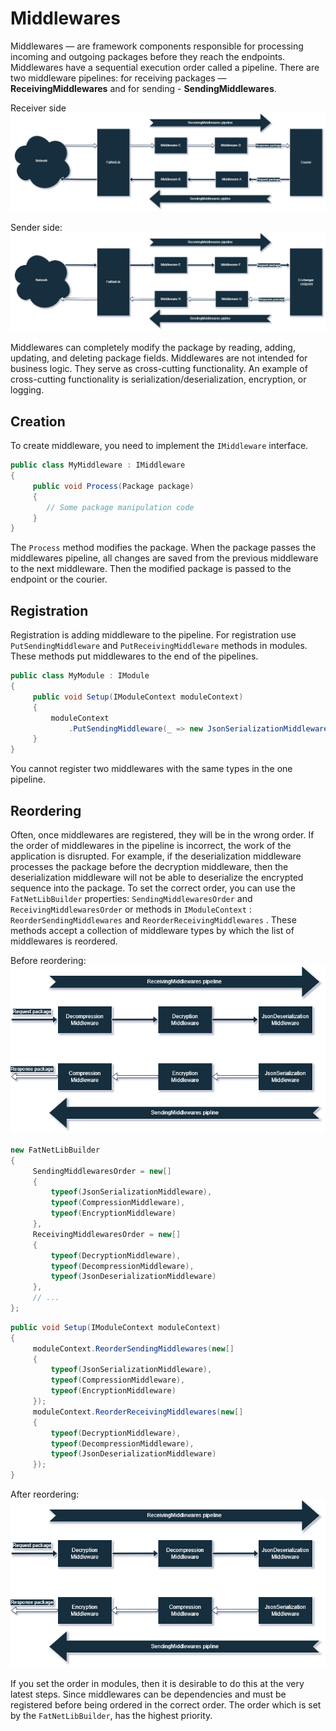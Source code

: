 ﻿# Middlewares

Middlewares — are framework components responsible for processing incoming and outgoing packages before they reach the
endpoints. Middlewares have a sequential execution order called a pipeline. There are two middleware pipelines: for
receiving packages — **ReceivingMiddlewares** and for sending - **SendingMiddlewares**.

Receiver side
![](images/sending-middlewares-pipeline.drawio.png)

Sender side:
![](images/receiving-middlewares-pipline.drawio.png)

Middlewares can completely modify the package by reading, adding, updating, and deleting package fields. Middlewares
are not intended for business logic. They serve as cross-cutting functionality. An example of cross-cutting
functionality is serialization/deserialization, encryption, or logging.

## Creation

To create middleware, you need to implement the `IMiddleware` interface.

```c#
public class MyMiddleware : IMiddleware
{
     public void Process(Package package)
     {
        // Some package manipulation code
     }
}
```

The `Process` method modifies the package. When the package passes the middlewares pipeline, all
changes are saved from the previous middleware to the next middleware. Then the modified package is passed to the
endpoint or the courier.

## Registration

Registration is adding middleware to the pipeline. For registration use `PutSendingMiddleware`
and `PutReceivingMiddleware` methods in modules. These methods put middlewares to the end of the pipelines.

```c#
public class MyModule : IModule
{
     public void Setup(IModuleContext moduleContext)
     {
         moduleContext
             .PutSendingMiddleware(_ => new JsonSerializationMiddleware(_.Get<JsonSerializer>()));
     }
}
```

You cannot register two middlewares with the same types in the one pipeline.

## Reordering

Often, once middlewares are registered, they will be in the wrong order. If the order of middlewares in the pipeline is
incorrect, the work of the application is disrupted.
For example, if the deserialization middleware processes the package before the decryption middleware, then the
deserialization middleware will not be able to deserialize the encrypted sequence into the package.
To set the correct order, you can use the `FatNetLibBuilder` properties: `SendingMiddlewaresOrder`
and `ReceivingMiddlewaresOrder` or methods in `IModuleContext` : `ReorderSendingMiddlewares`
and `ReorderReceivingMiddlewares` .
These methods accept a collection of middleware types by which the list of middlewares is reordered.

Before reordering:
![](images/before-reordering.drawio.png)

```c#
new FatNetLibBuilder
{
     SendingMiddlewaresOrder = new[]
     {
         typeof(JsonSerializationMiddleware),
         typeof(CompressionMiddleware),
         typeof(EncryptionMiddleware)
     },
     ReceivingMiddlewaresOrder = new[]
     {
         typeof(DecryptionMiddleware),
         typeof(DecompressionMiddleware),
         typeof(JsonDeserializationMiddleware)
     },
     // ...
};
```

```c#
public void Setup(IModuleContext moduleContext)
{
     moduleContext.ReorderSendingMiddlewares(new[]
     {
         typeof(JsonSerializationMiddleware),
         typeof(CompressionMiddleware),
         typeof(EncryptionMiddleware)
     });
     moduleContext.ReorderReceivingMiddlewares(new[]
     {
         typeof(DecryptionMiddleware),
         typeof(DecompressionMiddleware),
         typeof(JsonDeserializationMiddleware)
     });
}
```

After reordering:
![](images/after-reordering.drawio.png)

If you set the order in modules, then it is desirable to do this at the very latest steps. Since middlewares can be
dependencies and must be registered before being ordered in the correct order. The order which is set by
the `FatNetLibBuilder`, has the highest priority.
